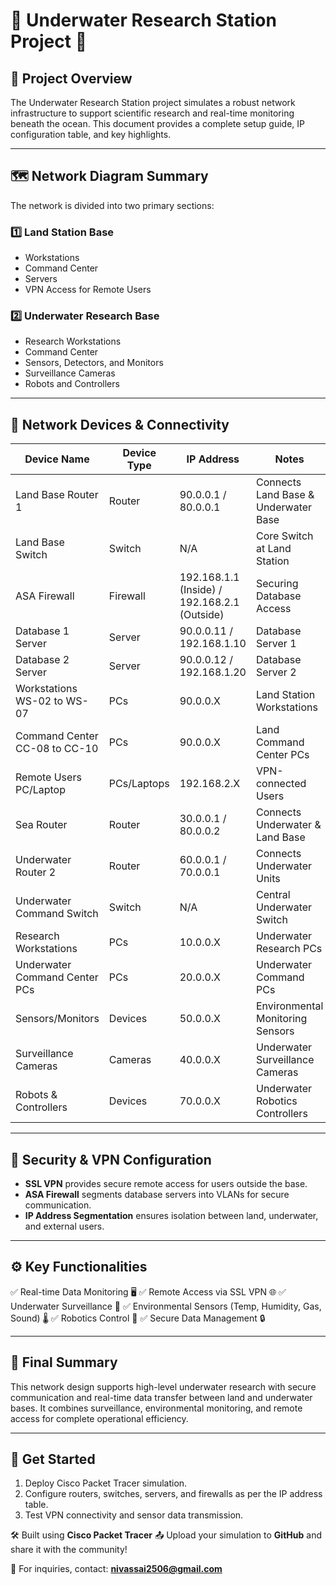 # 🌊 Underwater Research Station Project 📡

## 📄 Project Overview
The Underwater Research Station project simulates a robust network infrastructure to support scientific research and real-time monitoring beneath the ocean. This document provides a complete setup guide, IP configuration table, and key highlights.

---

## 🗺️ Network Diagram Summary
The network is divided into two primary sections:

### 1️⃣ Land Station Base
- Workstations
- Command Center
- Servers
- VPN Access for Remote Users

### 2️⃣ Underwater Research Base
- Research Workstations
- Command Center
- Sensors, Detectors, and Monitors
- Surveillance Cameras
- Robots and Controllers

---

## 📡 Network Devices & Connectivity
| **Device Name**         | **Device Type** | **IP Address**      | **Notes**                          |
|-------------------------|-----------------|---------------------|--------------------------------------|
| Land Base Router 1      | Router         | 90.0.0.1 / 80.0.0.1 | Connects Land Base & Underwater Base|
| Land Base Switch        | Switch         | N/A                 | Core Switch at Land Station         |
| ASA Firewall            | Firewall       | 192.168.1.1 (Inside) / 192.168.2.1 (Outside) | Securing Database Access |
| Database 1 Server       | Server         | 90.0.0.11 / 192.168.1.10 | Database Server 1                  |
| Database 2 Server       | Server         | 90.0.0.12 / 192.168.1.20 | Database Server 2                  |
| Workstations WS-02 to WS-07 | PCs        | 90.0.0.X            | Land Station Workstations           |
| Command Center CC-08 to CC-10 | PCs     | 90.0.0.X            | Land Command Center PCs             |
| Remote Users PC/Laptop  | PCs/Laptops    | 192.168.2.X         | VPN-connected Users                 |
| Sea Router              | Router         | 30.0.0.1 / 80.0.0.2 | Connects Underwater & Land Base     |
| Underwater Router 2     | Router         | 60.0.0.1 / 70.0.0.1 | Connects Underwater Units           |
| Underwater Command Switch | Switch       | N/A                 | Central Underwater Switch           |
| Research Workstations   | PCs            | 10.0.0.X            | Underwater Research PCs             |
| Underwater Command Center PCs | PCs     | 20.0.0.X            | Underwater Command PCs              |
| Sensors/Monitors        | Devices        | 50.0.0.X            | Environmental Monitoring Sensors    |
| Surveillance Cameras    | Cameras        | 40.0.0.X            | Underwater Surveillance Cameras     |
| Robots & Controllers    | Devices        | 70.0.0.X            | Underwater Robotics Controllers     |

---

## 🔐 Security & VPN Configuration
- **SSL VPN** provides secure remote access for users outside the base.
- **ASA Firewall** segments database servers into VLANs for secure communication.
- **IP Address Segmentation** ensures isolation between land, underwater, and external users.

---

## ⚙️ Key Functionalities
✅ Real-time Data Monitoring 🖥️
✅ Remote Access via SSL VPN 🌐
✅ Underwater Surveillance 🎥
✅ Environmental Sensors (Temp, Humidity, Gas, Sound) 🌡️
✅ Robotics Control 🤖
✅ Secure Data Management 🔒

---

## 📝 Final Summary
This network design supports high-level underwater research with secure communication and real-time data transfer between land and underwater bases. It combines surveillance, environmental monitoring, and remote access for complete operational efficiency.

---

## 🚀 Get Started
1. Deploy Cisco Packet Tracer simulation.
2. Configure routers, switches, servers, and firewalls as per the IP address table.
3. Test VPN connectivity and sensor data transmission.

🛠️ Built using **Cisco Packet Tracer**
📤 Upload your simulation to **GitHub** and share it with the community!

📧 For inquiries, contact: **nivassai2506@gmail.com**

